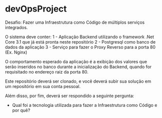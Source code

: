 # devOpsProject
Desafio: Fazer uma Infraestrutura como Código de múltiplos serviços integrados.

O sistema deve conter:
1 - Aplicação Backend utilizando o framework .Net Core 3.1 que já está pronta neste repositório
2 - Postgresql como banco de dados da aplicação
3 - Serviço para fazer o Proxy Reverso para a porta 80 (Ex. Nginx)

O comportamento esperado da aplicação é a exibição dos valores que serão inseridos no banco durante a inicialização do Backend, quando for requisitado no endereço raiz da porta 80.

Este repositório deverá ser clonado, e você deverá subir sua solução em um repositório em sua conta pessoal.

Além disso, por fim, deverá ser respondido a seguinte pergunta:
- Qual foi a tecnologia utilizada para fazer a Infraestrutura como Código e por quê?